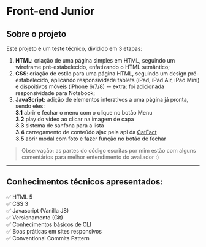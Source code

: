# Front-end Junior

## Sobre o projeto

Este projeto é um teste técnico, dividido em 3 etapas:

  1. **HTML**: criação de uma página simples em HTML, seguindo um wireframe pré-estabelecido, enfatizando o HTML semântico;  
  2. **CSS**: criação de estilo para uma página HTML, seguindo um design pré-estabelecido, aplicando responsividade tablets (iPad, iPad Air, iPad Mini) e dispoitivos móveis (iPhone 6/7/8) -- extra: foi adicionada responsividade para Notebook;  
  3. **JavaScript:** adição de elementos interativos a uma página já pronta, sendo eles:  
  **3.1** abrir e fechar o menu com o clique no botão Menu  
  **3.2** play do vídeo ao clicar na imagem de capa  
  **3.3** sistema de sanfona para a lista  
  **3.4** carregamento de conteúdo ajax pela api da [CatFact](https://catfact.ninja/fact)  
  **3.5** abrir modal com foto e fazer função no botão de fechar 


> Observação: as partes do código escritas por mim estão com alguns comentários para melhor entendimento do avaliador :)

- - - - -

## Conhecimentos técnicos apresentados:
 ✅ HTML 5  
 ✅ CSS 3  
 ✅ Javascript (Vanilla JS)  
 ✅ Versionamento (Git)  
 ✅ Conhecimentos básicos de CLI  
 ✅ Boas práticas em sites responsivos  
 ✅ Conventional Commits Pattern  